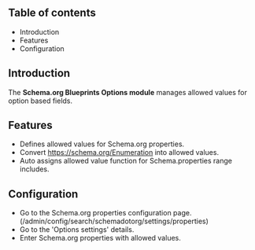 Table of contents
-----------------

* Introduction
* Features
* Configuration


Introduction
------------

The **Schema.org Blueprints Options module** manages allowed values 
for option based fields.


Features
--------

- Defines allowed values for Schema.org properties.
- Convert https://schema.org/Enumeration into allowed values.
- Auto assigns allowed value function for Schema.properties range includes.


Configuration
-------------

- Go to the Schema.org properties configuration page.  
  (/admin/config/search/schemadotorg/settings/properties)
- Go to the 'Options settings' details.
- Enter Schema.org properties with allowed values.
